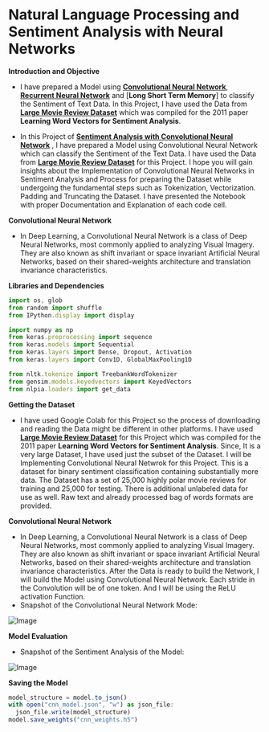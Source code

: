 # **Natural Language Processing and Sentiment Analysis with Neural Networks**

**Introduction and Objective**
- I have prepared a Model using [**Convolutional Neural Network**](https://github.com/ThinamXx/NeuralNetwork__SentimentAnalysis/blob/master/SentimentAnalysis%20with%20CNN.ipynb), [**Recurrent Neural Network**](https://github.com/ThinamXx/NeuralNetwork__SentimentAnalysis/blob/master/SentimentAnalysis%20with%20RNN.ipynb) and [**Long Short Term Memory**] to classify the Sentiment of Text Data. In this Project, I have used the Data from [**Large Movie Review Dataset**](https://ai.stanford.edu/~amaas/data/sentiment/) which was compiled for the 2011 paper **Learning Word Vectors for Sentiment Analysis**.

- In this Project of [**Sentiment Analysis with Convolutional Neural Network**](https://github.com/ThinamXx/CNN__SentimentAnalysis/blob/master/SentimentAnalysis%20with%20CNN.ipynb) , I have prepared a Model using Convolutional Neural Network which can classify the Sentiment of the Text Data. I have used the Data from [**Large Movie Review Dataset**](https://ai.stanford.edu/~amaas/data/sentiment/#:~:text=This%20is%20a%20dataset%20for,data%20for%20use%20as%20well.) for this Project. I hope you will gain insights about the Implementation of Convolutional Neural Networks in Sentiment Analysis and Process for preparing the Dataset while undergoing the fundamental steps such as Tokenization, Vectorization. Padding and Truncating the Dataset. I have presented the Notebook with proper Documentation and Explanation of each code cell. 

**Convolutional Neural Network**
- In Deep Learning, a Convolutional Neural Network is a class of Deep Neural Networks, most commonly applied to analyzing Visual Imagery. They are also known as shift invariant or space invariant Artificial Neural Networks, based on their shared-weights architecture and translation invariance characteristics.

**Libraries and Dependencies**

```javascript
import os, glob
from random import shuffle
from IPython.display import display

import numpy as np                                      
from keras.preprocessing import sequence                
from keras.models import Sequential                     
from keras.layers import Dense, Dropout, Activation     
from keras.layers import Conv1D, GlobalMaxPooling1D     

from nltk.tokenize import TreebankWordTokenizer         
from gensim.models.keyedvectors import KeyedVectors
from nlpia.loaders import get_data    
```

**Getting the Dataset**
- I have used Google Colab for this Project so the process of downloading and reading the Data might be different in other platforms. I have used [**Large Movie Review Dataset**](https://ai.stanford.edu/~amaas/data/sentiment/#:~:text=This%20is%20a%20dataset%20for,data%20for%20use%20as%20well.) for this Project  which was compiled for the 2011 paper **Learning Word Vectors for Sentiment Analysis**. Since, It is a very large Dataset, I have used just the subset of the Dataset. I will be Implementing Convolutional Neural Netwrok for this Project. This is a dataset for binary sentiment classification containing substantially more data. The Dataset has a set of 25,000 highly polar movie reviews for training and 25,000 for testing. There is additional unlabeled data for use as well. Raw text and already processed bag of words formats are provided. 

**Convolutional Neural Network**
- In Deep Learning, a Convolutional Neural Network is a class of Deep Neural Networks, most commonly applied to analyzing Visual Imagery. They are also known as shift invariant or space invariant Artificial Neural Networks, based on their shared-weights architecture and translation invariance characteristics. After the Data is ready to build the Network, I will build the Model using Convolutional Neural Network. Each stride in the Convolution will be of one token. And I will be using the ReLU activation Function.
- Snapshot of the Convolutional Neural Network Mode:

![Image](https://github.com/ThinamXx/66Days__NaturalLanguageProcessing/blob/master/Images/02.PNG)

**Model Evaluation**
- Snapshot of the Sentiment Analysis of the Model:

![Image](https://github.com/ThinamXx/66Days__NaturalLanguageProcessing/blob/master/Images/O3.PNG)

**Saving the Model**

```javascript
model_structure = model.to_json()                            
with open("cnn_model.json", "w") as json_file:
  json_file.write(model_structure)
model.save_weights("cnn_weights.h5")
```

